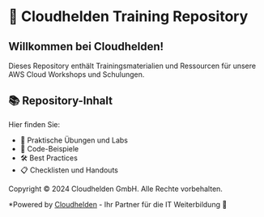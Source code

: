 # 🚀 Cloudhelden Training Repository

## Willkommen bei Cloudhelden!

Dieses Repository enthält Trainingsmaterialien und Ressourcen für unsere AWS Cloud Workshops und Schulungen. 

## 📚 Repository-Inhalt

Hier finden Sie:
- 🔧 Praktische Übungen und Labs
- 📝 Code-Beispiele
- 🛠️ Best Practices
- 📋 Checklisten und Handouts


Copyright © 2024 Cloudhelden GmbH. Alle Rechte vorbehalten.

*Powered by [Cloudhelden](https://cloudhelden.org) - Ihr Partner für die IT Weiterbildung 🚀
